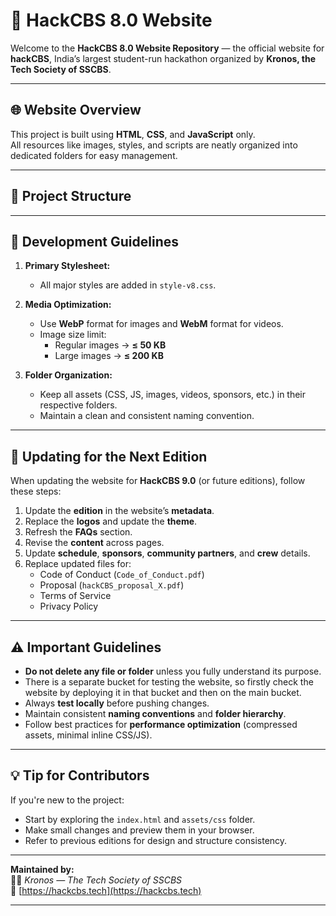 # 🚀 HackCBS 8.0 Website

Welcome to the **HackCBS 8.0 Website Repository** — the official website for **hackCBS**, India’s largest student-run hackathon organized by **Kronos, the Tech Society of SSCBS**.

---

## 🌐 Website Overview

This project is built using **HTML**, **CSS**, and **JavaScript** only.  
All resources like images, styles, and scripts are neatly organized into dedicated folders for easy management.

---

## 📁 Project Structure


---

## 🎨 Development Guidelines

1. **Primary Stylesheet:**  
   - All major styles are added in `style-v8.css`.

2. **Media Optimization:**  
   - Use **WebP** format for images and **WebM** format for videos.
   - Image size limit:
     - Regular images → **≤ 50 KB**
     - Large images → **≤ 200 KB**

3. **Folder Organization:**  
   - Keep all assets (CSS, JS, images, videos, sponsors, etc.) in their respective folders.
   - Maintain a clean and consistent naming convention.

---

## 🔄 Updating for the Next Edition

When updating the website for **HackCBS 9.0** (or future editions), follow these steps:

1. Update the **edition** in the website’s **metadata**.  
2. Replace the **logos** and update the **theme**.  
3. Refresh the **FAQs** section.  
4. Revise the **content** across pages.  
5. Update **schedule**, **sponsors**, **community partners**, and **crew** details.  
6. Replace updated files for:
   - Code of Conduct (`Code_of_Conduct.pdf`)
   - Proposal (`hackCBS_proposal_X.pdf`)
   - Terms of Service
   - Privacy Policy

---

## ⚠️ Important Guidelines

- **Do not delete any file or folder** unless you fully understand its purpose.  
- There is a separate bucket for testing the website, so  firstly check the website by deploying it in that bucket and then on the main bucket.  
- Always **test locally** before pushing changes.  
- Maintain consistent **naming conventions** and **folder hierarchy**.  
- Follow best practices for **performance optimization** (compressed assets, minimal inline CSS/JS).

---

## 💡 Tip for Contributors

If you're new to the project:
- Start by exploring the `index.html` and `assets/css` folder.  
- Make small changes and preview them in your browser.  
- Refer to previous editions for design and structure consistency.

---

**Maintained by:**  
👨‍💻 *Kronos — The Tech Society of SSCBS*  
📍 [https://hackcbs.tech](https://hackcbs.tech)

---

